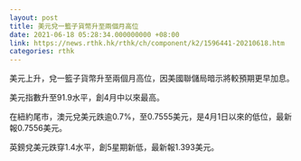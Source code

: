 ```yaml
---
layout: post
title: 美元兌一籃子貨幣升至兩個月高位
date: 2021-06-18 05:28:34.000000000 +08:00
link: https://news.rthk.hk/rthk/ch/component/k2/1596441-20210618.htm
categories: rthk
---
```


美元上升，兌一籃子貨幣升至兩個月高位，因美國聯儲局暗示將較預期更早加息。

美元指數升至91.9水平，創4月中以來最高。

在紐約尾市，澳元兌美元跌逾0.7%，至0.7555美元，是4月1日以來的低位，最新報0.7556美元。

英鎊兌美元跌穿1.4水平，創5星期新低，最新報1.393美元。
